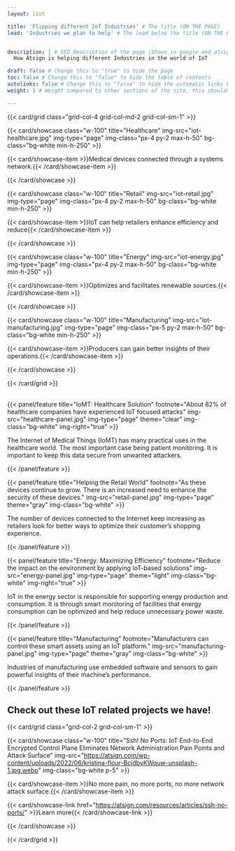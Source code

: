 ```yaml
---
layout: list

title: 'Flipping different IoT Industries' # The title (ON THE PAGE)
lead: 'Industries we plan to help' # The lead below the title (ON THE PAGE)


description: | # SEO Description of the page (Shows in google and atsign.dev search)
  How Atsign is helping different Industries in the world of IoT

draft: false # Change this to "true" to hide the page
toc: false # Change this to "false" to hide the table of contents
autolinks: false # Change this to "false" to hide the automatic links below your content
weight: 1 # Weight compared to other sections of the site, this shouldn't affect anything on the facade

---
```


{{< card/grid class="grid-col-4 grid-col-md-2 grid-col-sm-1" >}}

  {{< card/showcase class="w-100" title="Healthcare" img-src="iot-healthcare.jpg" img-type="page" img-class="px-4 py-2 max-h-50" bg-class="bg-white min-h-250" >}}

  {{< card/showcase-item >}}Medical devices connected through a systems network.{{< /card/showcase-item >}}

  {{< /card/showcase >}}

  {{< card/showcase class="w-100" title="Retail" img-src="iot-retail.jpg" img-type="page" img-class="px-4 py-2 max-h-50" bg-class="bg-white min-h-250" >}}

  {{< card/showcase-item >}}IoT can help retailers enhance efficiency and reduce{{< /card/showcase-item >}}

  {{< /card/showcase >}}

  {{< card/showcase class="w-100" title="Energy" img-src="iot-energy.jpg" img-type="page" img-class="px-4 py-2 max-h-50" bg-class="bg-white min-h-250" >}}

  {{< card/showcase-item >}}Optimizes and facilitates renewable sources.{{< /card/showcase-item >}}

  {{< /card/showcase >}}

  
  {{< card/showcase class="w-100" title="Manufacturing" img-src="iot-manufacturing.jpg" img-type="page" img-class="px-5 py-2 max-h-50" bg-class="bg-white min-h-250" >}}

  {{< card/showcase-item >}}Producers can gain better insights of their operations.{{< /card/showcase-item >}}

  {{< /card/showcase >}}
  
{{< /card/grid >}}  
</br>

{{< panel/feature title="IoMT: Healthcare Solution" footnote="About 82% of healthcare companies have experienced IoT focused attacks" img-src="healthcare-panel.jpg" img-type="page" theme="clear" img-class="bg-white" img-right="true" >}}

  The Internet of Medical Things (IoMT) has many practical uses in the healthcare world. The most important case being patient monitoring. It is important to keep this data secure from unwanted attackers.

{{< /panel/feature >}}

{{< panel/feature title="Helping the Retail World" footnote="As these devices continue to grow. There is an increased need to enhance the security of these devices." img-src="retail-panel.jpg" img-type="page" theme="gray" img-class="bg-white" >}}

  The number of devices connected to the Internet keep increasing as retailers look for better ways to optimize their customer’s shopping experience.

{{< /panel/feature >}}

{{< panel/feature title="Energy: Maximizing Efficiency" footnote="Reduce the impact on the environment by applying IoT-based solutions" img-src="energy-panel.jpg" img-type="page" theme="light" img-class="bg-white" img-right="true" >}}

IoT in the energy sector is responsible for supporting energy production and consumption. It is through smart monitoring of facilities that energy consumption can be optimized and help reduce unnecessary power waste.

{{< /panel/feature >}}

{{< panel/feature title="Manufacturing" footnote="Manufacturers can control these smart assets using an IoT platform." img-src="manufacturing-panel.jpg" img-type="page" theme="gray" img-class="bg-white" >}}

Industries of manufacturing use embedded software and sensors to gain powerful insights of their machine’s performance.

{{< /panel/feature >}}

## Check out these IoT related projects we have!

{{< card/grid class="grid-col-2 grid-col-sm-1" >}}

{{< card/showcase class="w-100" title="Ssh! No Ports: IoT End-to-End Encrypted Control Plane Eliminates Network Administration Pain Points and Attack Surface" img-src="https://atsign.com/wp-content/uploads/2022/06/kristina-flour-BcjdbyKWquw-unsplash-1.jpg.webp" img-class="bg-white p-5" >}}

{{< card/showcase-item >}}No more pain, no more ports, no more network attack surface.{{< /card/showcase-item >}}

{{< card/showcase-link href="https://atsign.com/resources/articles/ssh-no-ports/" >}}Learn more{{< /card/showcase-link >}}


{{< /card/showcase >}}

{{< /card/grid >}}